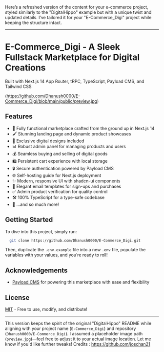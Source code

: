 Here’s a refreshed version of the content for your e-commerce project, styled similarly to the "DigitalHippo" example but with a unique twist and updated details. I’ve tailored it for your "E-Commerce_Digi" project while keeping the structure intact.

---

# E-Commerce_Digi - A Sleek Fullstack Marketplace for Digital Creations

Built with Next.js 14 App Router, tRPC, TypeScript, Payload CMS, and Tailwind CSS

(https://github.com/Dhanush0000/E-Commerce_Digi/blob/main/public/preview.jpg)

## Features

- 🚀 Fully functional marketplace crafted from the ground up in Next.js 14
- 🖌️ Stunning landing page and dynamic product showcases
- 🎨 Exclusive digital designs included
- 📊 Robust admin panel for managing products and users
- 💰 Seamless buying and selling of digital goods
- 🛍️ Persistent cart experience with local storage
- 🔒 Secure authentication powered by Payload CMS
- 🌐 Self-hosting guide for Next.js deployment
- ✨ Modern, responsive UI with shadcn-ui components
- 📧 Elegant email templates for sign-ups and purchases
- ✅ Admin product verification for quality control
- 🛠️ 100% TypeScript for a type-safe codebase
- 🎉 ...and so much more!

## Getting Started

To dive into this project, simply run:

```bash
  git clone https://github.com/Dhanush0000/E-Commerce_Digi.git
```

Then, duplicate the `.env.example` file into a new `.env` file, populate the variables with your values, and you’re ready to roll!

## Acknowledgements

- [Payload CMS](https://payloadcms.com) for powering this marketplace with ease and flexibility

## License

[MIT](https://choosealicense.com/licenses/mit/) - Free to use, modify, and distribute!

---

This version keeps the spirit of the original "DigitalHippo" README while aligning with your project name (`E-Commerce_Digi`) and repository (`Dhanush0000/E-Commerce_Digi`). I assumed a placeholder image path (`preview.jpg`)—feel free to adjust it to your actual image location. Let me know if you'd like further tweaks!
Credits  :  https://github.com/joschan21